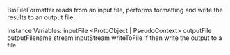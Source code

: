 BioFileFormatter reads from an input file, performs formatting and write the results to an output file.

Instance Variables:
	inputFile			<ProtoObject | PseudoContext>
	outputFile		<ProtoObject>
	outputFilename	<String>
	stream			<WriteStream>
	inputStream		<ReadStream>
	writeToFile		<Boolean>			If <true> then write the output to a file